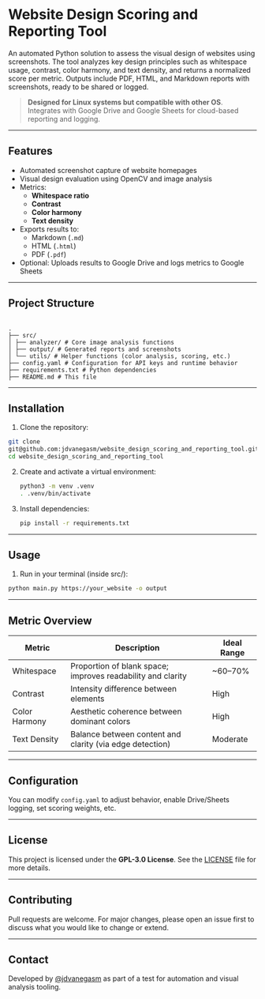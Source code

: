 # Website Design Scoring and Reporting Tool

An automated Python solution to assess the visual design of websites using screenshots. The tool analyzes key design principles such as whitespace usage, contrast, color harmony, and text density, and returns a normalized score per metric. Outputs include PDF, HTML, and Markdown reports with screenshots, ready to be shared or logged.

>  **Designed for Linux systems but compatible with other OS**. Integrates with Google Drive and Google Sheets for cloud-based reporting and logging.

---

## Features

- Automated screenshot capture of website homepages
- Visual design evaluation using OpenCV and image analysis
- Metrics:
  - **Whitespace ratio**
  - **Contrast**
  - **Color harmony**
  - **Text density**
- Exports results to:
  - Markdown (`.md`)
  - HTML (`.html`)
  - PDF (`.pdf`)
- Optional: Uploads results to Google Drive and logs metrics to Google Sheets

---

## Project Structure

```

.  
├── src/  
│ ├── analyzer/ # Core image analysis functions  
│ ├── output/ # Generated reports and screenshots  
│ └── utils/ # Helper functions (color analysis, scoring, etc.)  
├── config.yaml # Configuration for API keys and runtime behavior  
├── requirements.txt # Python dependencies  
├── README.md # This file

```

---

## Installation

1. Clone the repository:
```bash
git clone
git@github.com:jdvanegasm/website_design_scoring_and_reporting_tool.git
cd website_design_scoring_and_reporting_tool
```

2. Create and activate a virtual environment:
    
    ```bash
    python3 -m venv .venv
    . .venv/bin/activate
    ```
    
3. Install dependencies:
    
    ```bash
    pip install -r requirements.txt
    ```
    

---

## Usage

1. Run in your terminal (inside src/):
``` bash
python main.py https://your_website -o output
```

---

## Metric Overview

|Metric|Description|Ideal Range|
|---|---|---|
|Whitespace|Proportion of blank space; improves readability and clarity|~60–70%|
|Contrast|Intensity difference between elements|High|
|Color Harmony|Aesthetic coherence between dominant colors|High|
|Text Density|Balance between content and clarity (via edge detection)|Moderate|

---

## Configuration

You can modify `config.yaml` to adjust behavior, enable Drive/Sheets logging, set scoring weights, etc.

---

## License

This project is licensed under the **GPL-3.0 License**. See the [LICENSE](https://chatgpt.com/c/LICENSE) file for more details.

---

## Contributing

Pull requests are welcome. For major changes, please open an issue first to discuss what you would like to change or extend.

---

## Contact

Developed by [@jdvanegasm](https://github.com/jdvanegasm) as part of a test for automation and visual analysis tooling.
